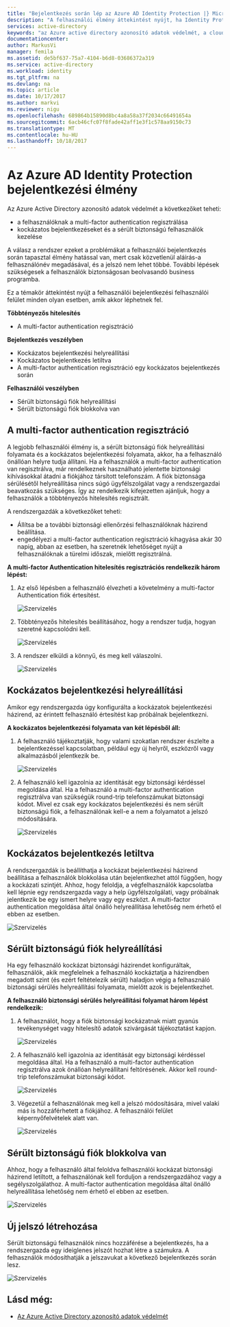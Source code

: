 ```yaml
---
title: "Bejelentkezés során lép az Azure AD Identity Protection |} Microsoft Docs"
description: "A felhasználói élmény áttekintést nyújt, ha Identity Protection problémák elhárításáról vagy javítja a felhasználó, vagy ha a többtényezős hitelesítési házirend szükséges."
services: active-directory
keywords: "az Azure active directory azonosító adatok védelmét, a cloud app discovery, alkalmazások, biztonság, kockázat, kockázati szint, biztonsági rés, biztonsági házirend kezelése"
documentationcenter: 
author: MarkusVi
manager: femila
ms.assetid: de5bf637-75a7-4104-b6d8-03686372a319
ms.service: active-directory
ms.workload: identity
ms.tgt_pltfrm: na
ms.devlang: na
ms.topic: article
ms.date: 10/17/2017
ms.author: markvi
ms.reviewer: nigu
ms.openlocfilehash: 689864b15890d8bc4a8a58a37f2034c66491654a
ms.sourcegitcommit: 6acb46cfc07f8fade42aff1e3f1c578aa9150c73
ms.translationtype: MT
ms.contentlocale: hu-HU
ms.lasthandoff: 10/18/2017
---
```

# <a name="sign-in-experiences-with-azure-ad-identity-protection"></a>Az Azure AD Identity Protection bejelentkezési élmény
Az Azure Active Directory azonosító adatok védelmét a következőket teheti:

* a felhasználóknak a multi-factor authentication regisztrálása
* kockázatos bejelentkezéseket és a sérült biztonságú felhasználók kezelése

A válasz a rendszer ezeket a problémákat a felhasználói bejelentkezés során tapasztal élmény hatással van, mert csak közvetlenül aláírás-a felhasználónév megadásával, és a jelszó nem lehet többé. További lépések szükségesek a felhasználók biztonságosan beolvasandó business programba.

Ez a témakör áttekintést nyújt a felhasználói bejelentkezési felhasználói felület minden olyan esetben, amik akkor léphetnek fel.

**Többtényezős hitelesítés**

* A multi-factor authentication regisztráció

**Bejelentkezés veszélyben**

* Kockázatos bejelentkezési helyreállítási
* Kockázatos bejelentkezés letiltva
* A multi-factor authentication regisztráció egy kockázatos bejelentkezés során

**Felhasználói veszélyben**

* Sérült biztonságú fiók helyreállítási
* Sérült biztonságú fiók blokkolva van

## <a name="multi-factor-authentication-registration"></a>A multi-factor authentication regisztráció
A legjobb felhasználói élmény is, a sérült biztonságú fiók helyreállítási folyamata és a kockázatos bejelentkezési folyamata, akkor, ha a felhasználó önállóan helyre tudja állítani. Ha a felhasználók a multi-factor authentication van regisztrálva, már rendelkeznek használható jelentette biztonsági kihívásokkal átadni a fiókjához társított telefonszám. A fiók biztonsága sérülésétől helyreállítása nincs súgó ügyfélszolgálat vagy a rendszergazdai beavatkozás szükséges. Így az rendelkezik kifejezetten ajánljuk, hogy a felhasználók a többtényezős hitelesítés regisztrált. 

A rendszergazdák a következőket teheti:

* Állítsa be a további biztonsági ellenőrzési felhasználóknak házirend beállítása. 
* engedélyezi a multi-factor authentication regisztráció kihagyása akár 30 napig, abban az esetben, ha szeretnék lehetőséget nyújt a felhasználóknak a türelmi időszak, mielőtt regisztrálná.

**A multi-factor Authentication hitelesítés regisztrációs rendelkezik három lépést:**

1. Az első lépésben a felhasználó élvezheti a követelmény a multi-factor Authentication fiók értesítést. 
   
    ![Szervizelés](./media/active-directory-identityprotection-flows/140.png "szervizelés")
2. Többtényezős hitelesítés beállításához, hogy a rendszer tudja, hogyan szeretné kapcsolódni kell.
   
    ![Szervizelés](./media/active-directory-identityprotection-flows/141.png "szervizelés")
3. A rendszer elküldi a könnyű, és meg kell válaszolni.
   
    ![Szervizelés](./media/active-directory-identityprotection-flows/142.png "szervizelés")

## <a name="risky-sign-in-recovery"></a>Kockázatos bejelentkezési helyreállítási
Amikor egy rendszergazda úgy konfigurálta a kockázatok bejelentkezési házirend, az érintett felhasználó értesítést kap próbálnak bejelentkezni. 

**A kockázatos bejelentkezési folyamata van két lépésből áll:** 

1. A felhasználó tájékoztatják, hogy valami szokatlan rendszer észlelte a bejelentkezéssel kapcsolatban, például egy új helyről, eszközről vagy alkalmazásból jelentkezik be. 
   
    ![Szervizelés](./media/active-directory-identityprotection-flows/120.png "szervizelés")
2. A felhasználó kell igazolnia az identitását egy biztonsági kérdéssel megoldása által. Ha a felhasználó a multi-factor authentication regisztrálva van szükségük round-trip telefonszámukat biztonsági kódot. Mivel ez csak egy kockázatos bejelentkezési és nem sérült biztonságú fiók, a felhasználónak kell-e a nem a folyamatot a jelszó módosítására. 
   
    ![Szervizelés](./media/active-directory-identityprotection-flows/121.png "szervizelés")

## <a name="risky-sign-in-blocked"></a>Kockázatos bejelentkezés letiltva
A rendszergazdák is beállíthatja a kockázat bejelentkezési házirend beállítása a felhasználók blokkolása után bejelentkezhet attól függően, hogy a kockázati szintjét. Ahhoz, hogy feloldja, a végfelhasználók kapcsolatba kell lépnie egy rendszergazda vagy a help ügyfélszolgálati, vagy próbálnak jelentkezik be egy ismert helyre vagy egy eszközt. A multi-factor authentication megoldása által önálló helyreállítása lehetőség nem érhető el ebben az esetben.

![Szervizelés](./media/active-directory-identityprotection-flows/200.png "szervizelés")

## <a name="compromised-account-recovery"></a>Sérült biztonságú fiók helyreállítási
Ha egy felhasználó kockázat biztonsági házirendet konfiguráltak, felhasználók, akik megfelelnek a felhasználó kockáztatja a házirendben megadott szint (és ezért feltételezik sérült) haladjon végig a felhasználó biztonsági sérülés helyreállítási folyamata, mielőtt azok is bejelentkezhet. 

**A felhasználó biztonsági sérülés helyreállítási folyamat három lépést rendelkezik:**

1. A felhasználót, hogy a fiók biztonsági kockázatnak miatt gyanús tevékenységet vagy hitelesítő adatok szivárgását tájékoztatást kapjon.
   
    ![Szervizelés](./media/active-directory-identityprotection-flows/101.png "szervizelés")
2. A felhasználó kell igazolnia az identitását egy biztonsági kérdéssel megoldása által. Ha a felhasználó a multi-factor authentication regisztrálva azok önállóan helyreállítani feltörésének. Akkor kell round-trip telefonszámukat biztonsági kódot. 
   
   ![Szervizelés](./media/active-directory-identityprotection-flows/110.png "szervizelés")
3. Végezetül a felhasználónak meg kell a jelszó módosítására, mivel valaki más is hozzáférhetett a fiókjához. 
   A felhasználói felület képernyőfelvételek alatt van.
   
   ![Szervizelés](./media/active-directory-identityprotection-flows/111.png "szervizelés")

## <a name="compromised-account-blocked"></a>Sérült biztonságú fiók blokkolva van
Ahhoz, hogy a felhasználó által feloldva felhasználói kockázat biztonsági házirend letiltott, a felhasználónak kell forduljon a rendszergazdához vagy a segélyszolgálathoz. A multi-factor authentication megoldása által önálló helyreállítása lehetőség nem érhető el ebben az esetben.

![Szervizelés](./media/active-directory-identityprotection-flows/104.png "szervizelés")

## <a name="reset-password"></a>Új jelszó létrehozása
Sérült biztonságú felhasználók nincs hozzáférése a bejelentkezés, ha a rendszergazda egy ideiglenes jelszót hozhat létre a számukra. A felhasználók módosíthatják a jelszavukat a következő bejelentkezés során lesz.

![Szervizelés](./media/active-directory-identityprotection-flows/160.png "szervizelés")

## <a name="see-also"></a>Lásd még:
* [Az Azure Active Directory azonosító adatok védelmét](active-directory-identityprotection.md) 

